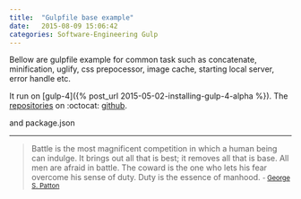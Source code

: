 ```yaml
---
title:  "Gulpfile base example"
date:   2015-08-09 15:06:42
categories: Software-Engineering Gulp
---
```


Bellow are gulpfile example for common task such as concatenate, minification, uglify, css prepocessor, image cache, 
starting local server, error handle etc.

It run on [gulp-4]({% post_url 2015-05-02-installing-gulp-4-alpha %}).
The [repositories](https://github.com/apps-libX/gulpbase) on :octocat: [github](https://github.com/).

<script src="http://gist-it.appspot.com/github/apps-libX/gulpbase/blob/dev-master/gulpfile.js?footer=0"></script>

and package.json

<script src="http://gist-it.appspot.com/github/apps-libX/gulpbase/blob/dev-master/package.json?footer=0"></script>


---
> Battle is the most magnificent competition in which a human being can indulge. It brings out all that is best; it removes all that is base. All men are afraid in battle. The coward is the one who lets his fear overcome his sense of duty. Duty is the essence of manhood. 
> <small>- [George S. Patton](http://www.brainyquote.com/quotes/quotes/g/georgespa143694.html)</small>
